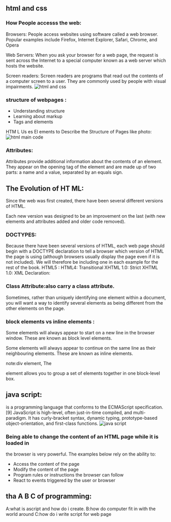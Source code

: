 ## html and css

### How People accesss the web:
Browsers:
People access websites using
software called a web browser.
Popular examples include
Firefox, Internet Explorer, Safari,
Chrome, and Opera

Web Servers:
When you ask your browser for
a web page, the request is sent
across the Internet to a special
computer known as a web
server which hosts the website.

Screen readers:
Screen readers are programs
that read out the contents of a
computer screen to a user. They
are commonly used by people
with visual impairments.
![html and css](https://miro.medium.com/max/792/1*lJ32Bl-lHWmNMUSiSq17gQ.png)

### structure of webpages :
- Understanding structure
- Learning about markup
- Tags and elements

HTM L Us es El ements
to Describe the
Structure of Pages like photo:
![html main code](https://i.pinimg.com/originals/c3/16/b8/c316b804abc25e9b1c509b1a96d5c9f6.jpg)

### Attributes:
Attributes provide additional information
about the contents of an element. They appear
on the opening tag of the element and are
made up of two parts: a name and a value,
separated by an equals sign.

## The Evolution of HT ML:
Since the web was first created, there have
been several different versions of HTML.

Each new version was designed
to be an improvement on the
last (with new elements and
attributes added and older code
removed).

### DOCTYPES:
Because there have been
several versions of HTML, each
web page should begin with a
DOCTYPE declaration to tell a
browser which version of HTML
the page is using (although
browsers usually display the
page even if it is not included).
We will therefore be including
one in each example for the rest
of the book.
HTML5 :<!DOCTYPE html>
HTML4:<!DOCTYPE html PUBLIC
"-//W3C//DTD HTML 4.01 Transitional//EN"
"http://www.w3.org/TR/html4/loose.dtd">
Transitional XHTML 1.0:<!DOCTYPE html PUBLIC
"-//W3C//DTD XHTML 1.0 Transitional//EN"
"http://www.w3.org/TR/xhtml1/DTD/
xhtml1-transitional.dtd">
Strict XHTML 1.0:<!DOCTYPE html PUBLIC
"-//W3C//DTD XHTML 1.0 Strict//EN"
"http://www.w3.org/TR/xhtml1/DTD/
xhtml1-strict.dtd">
XML Declaration:<?xml version="1.0" ?>

### Class Attribute:also carry a class attribute.
Sometimes, rather than uniquely
identifying one element within
a document, you will want a
way to identify several elements
as being different from the
other elements on the page.
### block elements vs inline elements :
Some elements will always
appear to start on a new line in
the browser window. These are
known as block level elements.

Some elements will always
appear to continue on the
same line as their neighbouring
elements. These are known as
inline elements.

note:div element, The <div> element allows you to
group a set of elements together
in one block-level box.

## java script:
 is a programming language that conforms to the ECMAScript specification.[9] JavaScript is high-level, often just-in-time compiled, and multi-paradigm. It has curly-bracket syntax, dynamic typing, prototype-based object-orientation, and first-class functions.
 ![java script](https://4.bp.blogspot.com/-PQHNOWFNS9o/XAkNsyPerCI/AAAAAAAALks/ONXxkKH3lRwskA3cfiqPa-cGKlt8u-l6wCLcBGAs/w1200-h630-p-k-no-nu/javascript.jpg)

 ### Being able to change the content of an HTML page while it is loaded in
the browser is very powerful. The examples below rely on the ability to:
- Access the content of the page
- Modify the content of the page
- Program rules or instructions the browser can follow
- React to events triggered by the user or browser
## tha A B C of programming:
A:what is ascript and how do i create.
B:how do computer fit in with the world around
C:how do i write script for web page